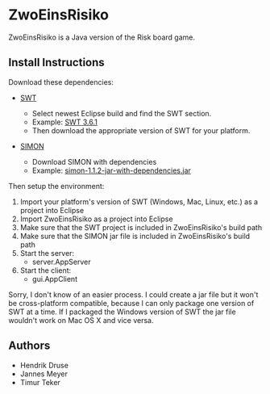 ZwoEinsRisiko
=============

ZwoEinsRisiko is a Java version of the Risk board game.

Install Instructions
--------------------

Download these dependencies:

 + [SWT](http://archive.eclipse.org/eclipse/downloads/)

    + Select newest Eclipse build and find the SWT section.
    + Example: [SWT 3.6.1](http://archive.eclipse.org/eclipse/downloads/drops/R-3.6.1-201009090800/#SWT)
    + Then download the appropriate version of SWT for your platform.

 + [SIMON](http://dev.root1.de/projects/simon/files)

    + Download SIMON with dependencies
    + Example: [simon-1.1.2-jar-with-dependencies.jar](http://dev.root1.de/attachments/download/120/simon-1.1.2-jar-with-dependencies.jar)

Then setup the environment:

 1. Import your platform's version of SWT (Windows, Mac, Linux, etc.) as a project into Eclipse
 2. Import ZwoEinsRisiko as a project into Eclipse
 3. Make sure that the SWT project is included in ZwoEinsRisiko's build path
 4. Make sure that the SIMON jar file is included in ZwoEinsRisiko's build path
 5. Start the server:
    + server.AppServer
 6. Start the client:
    + gui.AppClient

Sorry, I don't know of an easier process. I could create a jar file but it won't be cross-platform compatible, because I can only package one version of SWT at a time. If I packaged the Windows version of SWT the jar file wouldn't work on Mac OS X and vice versa.

Authors
-------

 + Hendrik Druse
 + Jannes Meyer
 + Timur Teker